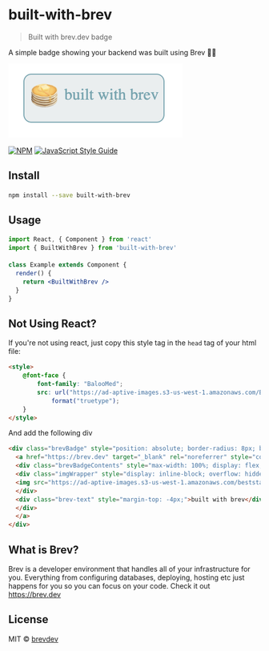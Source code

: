 # built-with-brev

> Built with brev.dev badge

A simple badge showing your backend was built using Brev 🥞🚀


![badge](badge.png)

[![NPM](https://img.shields.io/npm/v/built-with-brev.svg)](https://www.npmjs.com/package/built-with-brev) [![JavaScript Style Guide](https://img.shields.io/badge/code_style-standard-brightgreen.svg)](https://standardjs.com)

## Install

```bash
npm install --save built-with-brev
```

## Usage

```jsx
import React, { Component } from 'react'
import { BuiltWithBrev } from 'built-with-brev'

class Example extends Component {
  render() {
    return <BuiltWithBrev />
  }
}
```

## Not Using React?
If you're not using react, just copy this style tag in the `head` tag of your html file:
```html
<style>
    @font-face {
        font-family: "BalooMed";
        src: url("https://ad-aptive-images.s3-us-west-1.amazonaws.com/BalooTammudu2-Regular.ttf")
            format("truetype");
    }
</style>
```
And add the following div
```html
<div class="brevBadge" style="position: absolute; border-radius: 8px; background-color: #e9eeef; margin: 8px; height: 47px; max-width: 200px; border: 1px solid #6ca7b2; color: #6ca7b2; padding-right: 5px; font-family:'BalooMed'">
  <a href="https://brev.dev" target="_blank" rel="noreferrer" style="color: inherit; text-decoration: none;">
  <div class="brevBadgeContents" style="max-width: 100%; display: flex; flex-direction: row; justify-content: center; align-items: center; width: 100%;">
  <div class="imgWrapper" style="display: inline-block; overflow: hidden;">
  <img src="https://ad-aptive-images.s3-us-west-1.amazonaws.com/beststack.gif" style="height: 40px; transform: scale(9.5);" height="40">
  </div>
  <div class="brev-text" style="margin-top: -4px;">built with brev</div>
  </div>
  </a>
</div>
```

## What is Brev?
Brev is a developer environment that handles all of your infrastructure for you. Everything from configuring databases, deploying, hosting etc just happens for you so you can focus on your code. Check it out https://brev.dev

## License

MIT © [brevdev](https://github.com/brevdev)
